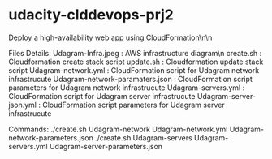 # udacity-clddevops-prj2
Deploy a high-availability web app using CloudFormation\n\n

Files Details:
Udagram-Infra.jpeg : AWS infrastructure diagram\n
create.sh : Cloudformation create stack script 
update.sh : Cloudformation update stack script 
Udagram-network.yml : CloudFormation script for Udagram network infrastrucute
Udagram-network-paramaters.json : CloudFormation script parameters for Udagram network infrastrucute
Udagram-servers.yml : CloudFormation script for Udagram server infrastrucute
Udagram-server-json.yml : CloudFormation script parameters for Udagram server infrastrucute

Commands:
./create.sh Udagram-network Udagram-network.yml Udagram-network-parameters.json
./create.sh Udagram-servers Udagram-servers.yml Udagram-server-parameters.json
